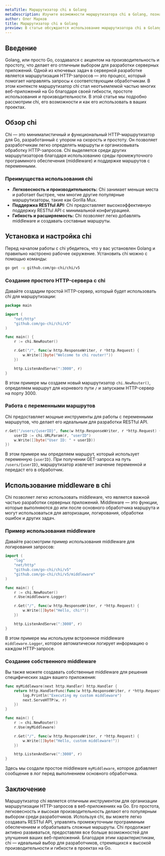 ```yaml
---
metaTitle: Маршрутизатор chi в Golang
metaDescription: Изучите возможности маршрутизатора chi в Golang, познакомьтесь с его преимуществами, основными функциями и примерами использования для организации маршрутизации HTTP-запросов в веб-приложениях.
author: Олег Марков
title: Маршрутизатор chi в Golang
preview: В статье обсуждается использование маршрутизатора chi в Golang для организации маршрутизации HTTP-запросов в веб-приложениях. Рассматриваются основные возможности, функции и примеры.
---
```


## Введение

Golang, или просто Go, создавался с акцентом на производительность и простоту, что делает его отличным выбором для разработки серверных приложений. Одной из ключевых задач в серверной разработке является маршрутизация HTTP-запросов — это процесс, который помогает направлять запросы к соответствующим обработчикам. В этом контексте маршрутизатор chi стал неотъемлемой частью многих веб-приложений на Go благодаря своей гибкости, простоте использования и производительности. В этой статье мы подробно рассмотрим chi, его возможности и как его использовать в ваших проектах.

## Обзор chi

Chi — это минималистичный и функциональный HTTP-маршрутизатор для Go, разработанный с упором на скорость и простоту. Он позволяет разработчикам легко определять маршруты и организовывать обработку HTTP-запросов. Chi выделяется среди других маршрутизаторов благодаря использованию среды промежуточного программного обеспечения (middleware) и поддержке маршрутов с переменными.

### Преимущества использования chi

- **Легковесность и производительность:** Chi занимает меньше места и работает быстрее, чем многие другие популярные маршрутизаторы, такие как Gorilla Mux.
- **Поддержка RESTful API:** Chi предоставляет высокоэффективную поддержку RESTful API с минимальной конфигурацией.
- **Гибкость и расширяемость:** Chi позволяет легко добавлять middleware и создавать составные маршруты.

## Установка и настройка chi

Перед началом работы с chi убедитесь, что у вас установлен Golang и правильно настроено рабочее окружение. Установить chi можно с помощью команды:

```bash
go get -u github.com/go-chi/chi/v5
```

### Создание простого HTTP-сервера с chi

Давайте создадим простой HTTP-сервер, который будет использовать chi для маршрутизации:

```go
package main

import (
    "net/http"
    "github.com/go-chi/chi/v5"
)

func main() {
    r := chi.NewRouter()

    r.Get("/", func(w http.ResponseWriter, r *http.Request) {
        w.Write([]byte("Welcome to chi router!"))
    })

    http.ListenAndServe(":3000", r)
}
```

В этом примере мы создаем новый маршрутизатор `chi.NewRouter()`, определяем маршрут для корневого пути `/` и запускаем HTTP-сервер на порту 3000.

### Работа с переменными маршрутов

Chi предоставляет мощные инструменты для работы с переменными маршрутов, что делает его идеальным для разработки RESTful API.

```go
r.Get("/users/{userID}", func(w http.ResponseWriter, r *http.Request) {
    userID := chi.URLParam(r, "userID")
    w.Write([]byte("User ID: " + userID))
})
```

В этом примере мы определяем маршрут, который использует переменную `{userID}`. При получении GET-запроса на путь `/users/{userID}`, маршрутизатор извлечет значение переменной и передаст его в обработчик.

## Использование middleware в chi

Chi позволяет легко использовать middleware, что является важной частью разработки серверных приложений. Middleware — это функции, которые выполняются до или после основного обработчика маршрута и могут использоваться для авторизации, логирования, обработки ошибок и других задач.

### Пример использования middleware

Давайте рассмотрим пример использования middleware для логирования запросов:

```go
import (
    "log"
    "net/http"
    "github.com/go-chi/chi/v5"
    "github.com/go-chi/chi/v5/middleware"
)

func main() {
    r := chi.NewRouter()
    r.Use(middleware.Logger)

    r.Get("/", func(w http.ResponseWriter, r *http.Request) {
        w.Write([]byte("Hello, chi!"))
    })

    http.ListenAndServe(":3000", r)
}
```

В этом примере мы используем встроенное middleware `middleware.Logger`, которое автоматически логирует информацию о каждом HTTP-запросе.

### Создание собственного middleware

Вы также можете создавать собственные middleware для решения специфических задач вашего приложения:

```go
func myMiddleware(next http.Handler) http.Handler {
    return http.HandlerFunc(func(w http.ResponseWriter, r *http.Request) {
        log.Println("Executing my custom middleware")
        next.ServeHTTP(w, r)
    })
}

func main() {
    r := chi.NewRouter()
    r.Use(myMiddleware)

    r.Get("/", func(w http.ResponseWriter, r *http.Request) {
        w.Write([]byte("Hello, custom middleware!"))
    })

    http.ListenAndServe(":3000", r)
}
```

Здесь мы создали простое middleware `myMiddleware`, которое добавляет сообщение в лог перед выполнением основного обработчика.

## Заключение

Маршрутизатор chi является отличным инструментом для организации маршрутизации HTTP-запросов в веб-приложениях на Go. Его простота, легковесность и высокая производительность делают его популярным выбором среди разработчиков. Используя chi, вы можете легко создавать RESTful API, управлять промежуточным программным обеспечением и обрабатывать сложные маршруты. Chi продолжает активно развиваться, предоставляя все больше возможностей для улучшения ваших веб-приложений. Благодаря этим характеристикам, chi — идеальный выбор для разработчиков, стремящихся к высокой производительности и гибкости в проектах на Go.